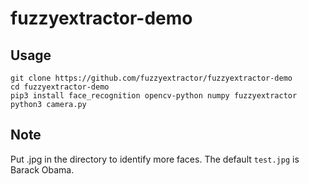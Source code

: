 # fuzzyextractor-demo

## Usage
```
git clone https://github.com/fuzzyextractor/fuzzyextractor-demo
cd fuzzyextractor-demo
pip3 install face_recognition opencv-python numpy fuzzyextractor
python3 camera.py
```

## Note

Put <name>.jpg in the directory to identify more faces. The default ``test.jpg`` is Barack Obama.
